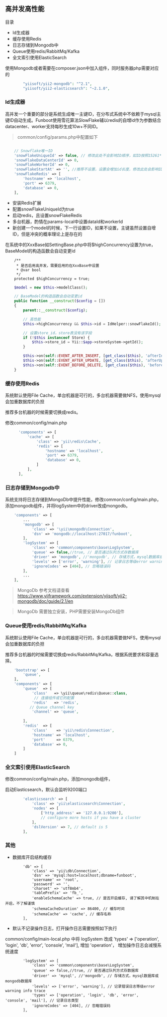 高并发高性能
-----------

目录

- Id生成器
- 缓存使用Redis
- 日志存储到Mongodb中
- Queue使用redis/RabbitMq/Kafka
- 全文索引使用ElasticSearch


使用Mongodb或者需要在composer.json中加入组件，同时服务器php需要对应的

```php
        "yiisoft/yii2-mongodb": "^2.1",
        "yiisoft/yii2-elasticsearch": "~2.1.0",
```

### Id生成器

高并发一个重要的部分是系统生成唯一主键ID，在分布式系统中不依赖于mysql主键ID自动生成。Funboot使用雪花算法SlowFlake辅以redis的自增id作为参数结合datacenter、worker支持每秒生成10w+不同ID。

> common/config/params.php中配置如下

```php

    // Snowflake唯一ID
    'snowFlakeUniqueId' => false, // 修改此处不会影响ID顺序，如ID按照15261***开头，修改还是15261***开头，并且按照先后顺序
    'snowFlakeDataCenterId' => 0,
    'snowFlakeWorkerId' => 0,
    'snowFlakeStartAt' => '', //推荐不设置，设置会增加id长度，修改此处会影响ID顺序
    'snowFlakeRedis' => [
        'hostname' => 'localhost',
        'port' => 6379,
        'database' => 0,
    ],
```

- 安装Redis扩展
- 配置snowFlakeUniqueId为true
- 启动redis，且设置snowFlakeRedis
- 多台机器，酌情在params-local中设置dataId和workerId
- 新创建一个model的时候，下一行设置ID，如果不设置，主键虽然设置自增ID，但是冲突的概率理论上是存在的

在系统中的XxxBase如SettingBase.php中将$highConcurrency设置为true，BaseModel的构造函数会自动变更id

```
    /**
     * 是否启用高并发，需要启用的在XxxBase中设置
     * @var bool
     */
    protected $highConcurrency = true;
```

```php
    $model = new $this->modelClass();

    // BaseModel的构造函数会自动变更id
    public function __construct($config = [])
    {
        parent::__construct($config);

        // 高性能
        $this->highConcurrency && $this->id = IdHelper::snowFlakeId();

        // 设置store_id，store表没有该字段
        if (!$this instanceof Store) {
            $this->store_id = Yii::$app->storeSystem->getId();
        }

        $this->on(self::EVENT_AFTER_INSERT, [get_class($this), 'afterInsert']);
        $this->on(self::EVENT_AFTER_UPDATE, [get_class($this), 'afterUpdate']);
        $this->on(self::EVENT_BEFORE_DELETE, [get_class($this), 'beforeDeleteBase']);
    }
```


### 缓存使用Redis

系统默认使用File Cache，单台机器是可行的，多台机器需要做NFS，使用mysql会加重数据库的负担

推荐多台机器的时候需要切换成redis。

修改common/config/main.php

```php
      'components' => [
          'cache' => [
              'class' => 'yii\redis\Cache',
              'redis' => [
                  'hostname' => 'localhost',
                  'port' => 6379,
                  'database' => 0,
              ]
          ],
      ],
```

### 日志存储到Mongodb中

系统支持将日志存储到MongoDb中提升性能，修改common/config/main.php，添加mongodb组件，并将logSystem中的driver改成mongodb。

```php
    'components' => [
        ...
        'mongodb' => [
            'class' => '\yii\mongodb\Connection',
            'dsn' => 'mongodb://localhost:27017/funboot',
        ],
        'logSystem' => [
            'class' => 'common\components\base\LogSystem',
            'queue' => false,//true, // 是否通过队列方式存数据库
            'driver' => 'mongodb', //'mongodb', // 存储方式，mysql数据库或mongodb数据库
            'levels' => ['error', 'warning'], // 记录日志等级error warning info trace
            'ignoreCodes' => [404], // 忽略错误码
        ],
        ...
    ],
```

> MongoDb 参考文档请查看 https://www.yiiframework.com/extension/yiisoft/yii2-mongodb/doc/guide/2.1/en

> MongoDb 需要独立安装，PHP需要安装MongoDb组件


### Queue使用redis/RabbitMq/Kafka

系统默认使用File Cache，单台机器是可行的，多台机器需要做NFS，使用mysql会加重数据库的负担

推荐多台机器的时候需要切换成redis/RabbitMq/Kafka，根据系统要求和容量选择。

```php
    'bootstrap' => [
        'queue',
    ],
    'components' => [
        'queue'  => [
            'class'   => \yii\queue\redis\Queue::class,
             // 连接组件或它的配置
            'redis'   => 'redis',
           // Queue channel key
            'channel' => 'queue',
            
        ],
        'redis'  => [
            'class'    => 'yii\redis\Connection',
            'hostname' => 'localhost',
            'port'     => 6379,
            'database' => 0,
        ]
    ]
```

### 全文索引使用ElasticSearch

修改common/config/main.php，添加mongodb组件，

启动Elasticsearch，默认会监听9200端口

```php
        'elasticsearch' => [
            'class' => 'yii\elasticsearch\Connection',
            'nodes' => [
                ['http_address' => '127.0.0.1:9200'],
                // configure more hosts if you have a cluster
            ],
            'dslVersion' => 7, // default is 5
        ],
```

### 其他

- 数据库开启结构缓存 

```
        'db' => [
            'class' => 'yii\db\Connection',
            'dsn' => 'mysql:host=localhost;dbname=funboot',
            'username' => 'root',
            'password' => '',
            'charset' => 'utf8mb4',
            'tablePrefix' => 'fb_',
            'enableSchemaCache' => true, // 是否开启缓存, 请了解其中机制在开启，不了解谨慎
            'schemaCacheDuration' => 86400, // 缓存时间
            'schemaCache' => 'cache', // 缓存名称
        ],
```

- 默认不记录操作日志，打开操作日志需要按照如下执行

common/config/main-local.php 中将 logSystem 改成 'types' => ['operation', 'login', 'db', 'error', 'console', 'mail'], 增加 'operation'， 增加操作日志会减慢系统速度

```
        'logSystem' => [
            'class' => 'common\components\base\LogSystem',
            'queue' => false,//true, // 是否通过队列方式存数据库
            'driver' => 'mysql', //'mongodb', // 存储方式，mysql数据库或mongodb数据库
            'levels' => ['error', 'warning'], // 记录错误日志等级error warning info trace
            'types' => ['operation', 'login', 'db', 'error', 'console', 'mail'], // 记录日志类型
            'ignoreCodes' => [404], // 忽略错误码
        ],

```



